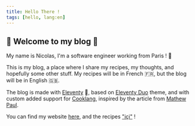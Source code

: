```yaml
---
title: Hello There !
tags: [hello, lang:en]
---
```


## 👋 Welcome to my blog 👋

My name is Nicolas, I'm a software engineer working from Paris ! 🗼

This is my blog, a place where I share my recipes, my thoughts, and hopefully some other stuff. My recipes will be in French 🇫🇷, but the blog will be in English 🇬🇧.

The blog is made with [Eleventy](https://www.11ty.dev/) 🚀, based on [Eleventy Duo](https://github.com/yinkakun/eleventy-duo) theme, and with custom added support for [Cooklang](https://cooklang.org/), inspired by the article from [Mathew Paul](https://www.mathew-paul.nz/posts/adding-cooklang-to-my-blog/).

You can find my website [here](https://nsimon.fr), and the recipes ["içi"](/recipes) !
